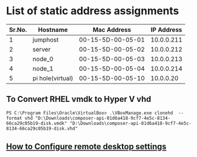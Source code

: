 # List of static address assignments

| Sr.No. | Hostname | Mac Address | IP Address |
|--------|----------|-------------|------------|
| 1 | jumphost | 00-15-5D-00-05-01 | 10.0.0.211 |
| 2 | server | 00-15-5D-00-05-02 | 10.0.0.212 |
| 3 | node_0 | 00-15-5D-00-05-03 | 10.0.0.213 |
| 4 | node_1 | 00-15-5D-00-05-04 | 10.0.0.214 |
| 5 | pi hole(virtual) | 00-15-5D-00-05-10 | 10.0.0.20 |

## To Convert RHEL vmdk to Hyper V vhd

```PS C:\Program Files\Oracle\VirtualBox> .\VBoxManage.exe clonehd  --format vhd "D:\Downloads\composer-api-01d6a418-9cf7-4e5c-8134-66ca29c05b19-disk.vmdk" "D:\Downloads\composer-api-01d6a418-9cf7-4e5c-8134-66ca29c05b19-disk.vhd"```

## [How to Configure remote desktop settings](https://github.com/taliesins/terraform-provider-hyperv)
